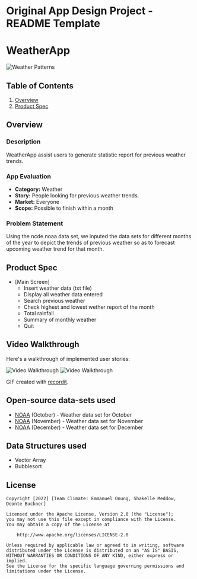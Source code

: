 Original App Design Project - README Template
===

# WeatherApp
![Weather Patterns](https://user-images.githubusercontent.com/96958674/164300424-4db609b5-6757-4ade-870b-e91e62c0bd8b.jpg)


## Table of Contents
1. [Overview](#Overview)
2. [Product Spec](#Product-Spec)

## Overview

### Description
WeatherApp assist users to generate statistic report for previous weather trends.

### App Evaluation
- **Category:** Weather
- **Story:** People looking for previous weather trends.
- **Market:** Everyone
- **Scope:** Possible to finish within a month

### Problem Statement 
Using the ncde.noaa data set, we inputed the data sets for different months of the year to depict the trends of previous weather so as to forecast upcoming weather trend for that month.

## Product Spec
* [Main Screen]
   * Insert weather data (txt file)
   * Display all weather data entered
   * Search previous weather
   * Check highest and lowest wether report of the month
   * Total rainfall
   * Summary of monthly weather
   * Quit

## Video Walkthrough

Here's a walkthrough of implemented user stories:

<img src='https:.gif' title='Video Walkthrough' width='' alt='Video Walkthrough' />
<img src='https.gif' title='Video Walkthrough' width='' alt='Video Walkthrough' />

GIF created with [recordit](https://recordit.co).


## Open-source data-sets used

- [NOAA](https://www.ncdc.noaa.gov/cdo-web/quickdata) (October) - Weather data set for October
- [NOAA](https://www.ncdc.noaa.gov/cdo-web/quickdata) (November) - Weather data set for November
- [NOAA](https://www.ncdc.noaa.gov/cdo-web/quickdata) (December) - Weather data set for December


## Data Structures used
- Vector Array
- Bubblesort

## License

    Copyright [2022] [Team Climate: Emmanuel Onung, Shakelle Meddow, Deonte Buckner]

    Licensed under the Apache License, Version 2.0 (the "License");
    you may not use this file except in compliance with the License.
    You may obtain a copy of the License at

        http://www.apache.org/licenses/LICENSE-2.0

    Unless required by applicable law or agreed to in writing, software
    distributed under the License is distributed on an "AS IS" BASIS,
    WITHOUT WARRANTIES OR CONDITIONS OF ANY KIND, either express or implied.
    See the License for the specific language governing permissions and
    limitations under the License.


